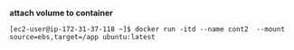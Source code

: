 
**attach volume to container**
```
[ec2-user@ip-172-31-37-118 ~]$ docker run -itd --name cont2  --mount source=ebs,target=/app ubuntu:latest
````

